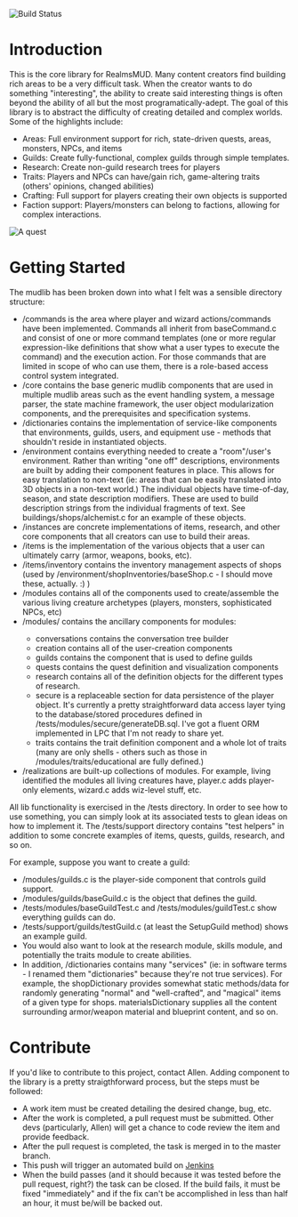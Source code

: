![Build Status](http://angmar.maelstrom.cc:8081/buildStatus/icon?job=Realms%20Core%20Library)
# Introduction
This is the core library for RealmsMUD. Many content creators find building rich areas to be a very difficult task.
When the creator wants to do something "interesting", the ability to create said interesting things is often beyond the
ability of all but the most programatically-adept. The goal of this library is to abstract the difficulty of creating detailed and complex
worlds. Some of the highlights include:
- Areas: Full environment support for rich, state-driven quests, areas, monsters, NPCs, and items
- Guilds: Create fully-functional, complex guilds through simple templates.
- Research: Create non-guild research trees for players
- Traits: Players and NPCs can have/gain rich, game-altering traits (others' opinions, changed abilities)
- Crafting: Full support for players creating their own objects is supported
- Faction support: Players/monsters can belong to factions, allowing for complex interactions.

![A quest](http://RealmsMUD.org/images/intro.gif)
# Getting Started 
The mudlib has been broken down into what I felt was a sensible directory structure:

- /commands is the area where player and wizard actions/commands have been implemented. Commands all inherit from baseCommand.c and consist of one or more command templates (one or more regular expression-like definitions that show what a user types to execute the command) and the execution action. For those commands that are limited in scope of who can use them, there is a role-based access control system integrated.
- /core contains the base generic mudlib components that are used in multiple mudlib areas such as the event handling system, a message parser, the state machine framework, the user object modularization components, and the prerequisites and specification systems.
- /dictionaries contains the implementation of service-like components that environments, guilds, users, and equipment use - methods that shouldn't reside in instantiated objects.
- /environment contains everything needed to create a "room"/user's environment. Rather than writing "one off" descriptions, environments are built by adding their component features in place. This allows for easy translation to non-text (ie: areas that can be easily translated into 3D objects in a non-text world.) The individual objects have time-of-day, season, and state description modifiers. These are used to build description strings from the individual fragments of text. See buildings/shops/alchemist.c for an example of these objects.
- /instances are concrete implementations of items, research, and other core components that all creators can use to build their areas.
- /items is the implementation of the various objects that a user can ultimately carry (armor, weapons, books, etc).
- /items/inventory contains the inventory management aspects of shops (used by /environment/shopInventories/baseShop.c - I should move these, actually. :) )
- /modules contains all of the components used to create/assemble the various living creature archetypes (players, monsters, sophisticated NPCs, etc)
- /modules/<subdirectory> contains the ancillary components for modules:
    - conversations contains the conversation tree builder
    - creation contains all of the user-creation components
    - guilds contains the component that is used to define guilds
    - quests contains the quest definition and visualization components
    - research contains all of the definition objects for the different types of research.
    - secure is a replaceable section for data persistence of the player object. It's currently a pretty straightforward data access layer tying to the database/stored procedures defined in /tests/modules/secure/generateDB.sql. I've got a fluent ORM implemented in LPC that I'm not ready to share yet. 
    - traits contains the trait definition component and a whole lot of traits (many are only shells - others such as those in /modules/traits/educational are fully defined.)
- /realizations are built-up collections of modules. For example, living identified the modules all living creatures have, player.c adds player-only elements, wizard.c adds wiz-level stuff, etc.

All lib functionality is exercised in the /tests directory. In order to see how to use something, you can simply look at its associated tests to glean ideas on how 
to implement it. The /tests/support directory contains "test helpers" in addition to some concrete examples of items, quests, guilds, research, and so on.

For example, suppose you want to create a guild:
- /modules/guilds.c is the player-side component that controls guild support.
- /modules/guilds/baseGuild.c is the object that defines the guild.
- /tests/modules/baseGuildTest.c and /tests/modules/guildTest.c show everything guilds can do.
- /tests/support/guilds/testGuild.c (at least the SetupGuild method) shows an example guild.
- You would also want to look at the research module, skills module, and potentially the traits module to create abilities.
- In addition, /dictionaries contains many "services" (ie: in software terms - I renamed them "dictionaries" because they're not true services). For example, the shopDictionary provides somewhat static methods/data for randomly generating "normal" and "well-crafted", and "magical" items of a given type for shops. materialsDictionary supplies all the content surrounding armor/weapon material and blueprint content, and so on.

# Contribute
If you'd like to contribute to this project, contact Allen. Adding component to the library is a pretty straigthforward process, but the steps must be followed:
- A work item must be created detailing the desired change, bug, etc. 
- After the work is completed, a pull request must be submitted. Other devs (particularly, Allen) will get a chance to code review the item and provide feedback.
- After the pull request is completed, the task is merged in to the master branch.
- This push will trigger an automated build on [Jenkins](http://angmar.maelstrom.cc:8081)
- When the build passes (and it should because it was tested before the pull request, right?) the task can be closed. If the build fails, it must be fixed "immediately" and if the fix can't be accomplished in less than half an hour, it must be/will be backed out.